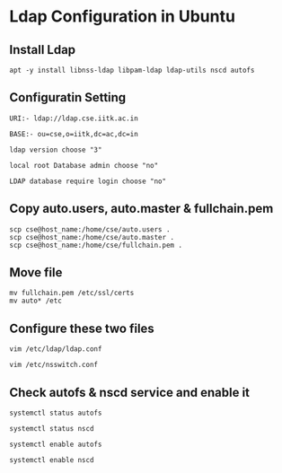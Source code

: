 # Ldap Configuration in Ubuntu

## Install Ldap
```
apt -y install libnss-ldap libpam-ldap ldap-utils nscd autofs 
```

## Configuratin Setting
```
URI:- ldap://ldap.cse.iitk.ac.in

BASE:- ou=cse,o=iitk,dc=ac,dc=in

ldap version choose "3"

local root Database admin choose "no"

LDAP database require login choose "no"
```

## Copy auto.users, auto.master & fullchain.pem
```
scp cse@host_name:/home/cse/auto.users .
scp cse@host_name:/home/cse/auto.master .
scp cse@host_name:/home/cse/fullchain.pem .
```

## Move file 
```
mv fullchain.pem /etc/ssl/certs
mv auto* /etc
```

## Configure these two files
```
vim /etc/ldap/ldap.conf

vim /etc/nsswitch.conf
```

## Check autofs & nscd service and enable it
```
systemctl status autofs

systemctl status nscd

systemctl enable autofs

systemctl enable nscd
```